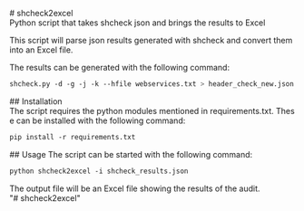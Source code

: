 # shcheck2excel 
 Python script that takes shcheck json and brings the results to Excel 
  
 This script will parse json results generated with shcheck and convert them into an Excel file. 
  
 The results can be generated with the following command: 
 ```bash 
 shcheck.py -d -g -j -k --hfile webservices.txt > header_check_new.json 
 ``` 
  
 ## Installation 
 The script requires the python modules mentioned in requirements.txt. These can be installed with the following command: 
 ```bash 
 pip install -r requirements.txt 
 ``` 
  
 ## Usage 
 The script can be started with the following command: 
 ```bash 
 python shcheck2excel -i shcheck_results.json 
 ``` 
  
 The output file will be an Excel file showing the results of the audit. 
 "# shcheck2excel" 
